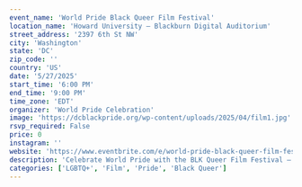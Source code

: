 ```yaml
---
event_name: 'World Pride Black Queer Film Festival'
location_name: 'Howard University – Blackburn Digital Auditorium'
street_address: '2397 6th St NW'
city: 'Washington'
state: 'DC'
zip_code: ''
country: 'US'
date: '5/27/2025'
start_time: '6:00 PM'
end_time: '9:00 PM'
time_zone: 'EDT'
organizer: 'World Pride Celebration'
image: 'https://dcblackpride.org/wp-content/uploads/2025/04/film1.jpg'
rsvp_required: False
price: 0
instagram: ''
website: 'https://www.eventbrite.com/e/world-pride-black-queer-film-festival-world-pride-celebration-tickets-1314167994849?aff=oddtdtcreator'
description: 'Celebrate World Pride with the BLK Queer Film Festival — a showcase of incredible films by and about Black LGBTQ+ communities. Join us May 27–29 for a unique cinematic experience!'
categories: ['LGBTQ+', 'Film', 'Pride', 'Black Queer']
---
```

